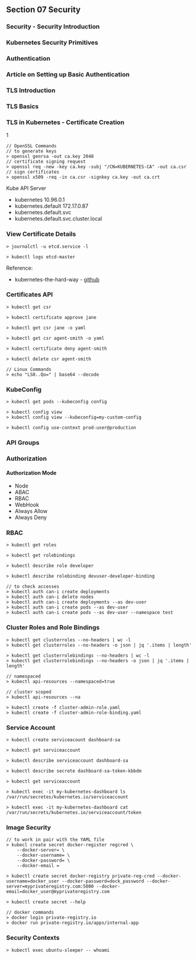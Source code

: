 ## Section 07 Security

### Security - Security Introduction

### Kubernetes Security Primitives

### Authentication

### Article on Setting up Basic Authentication

### TLS Introduction

### TLS Basics

### TLS in Kubernetes - Certificate Creation

1

```
// OpenSSL Commands
// to generate keys
> openssl genrsa -out ca.key 2048
// certificate signing request
> openssl req -new -key ca.key -subj "/CN=KUBERNETES-CA" -out ca.csr
// sign certificates
> openssl x509 -req -in ca.csr -signkey ca.key -out ca.crt
```

Kube API Server

- kubernetes 10.96.0.1
- kubernetes.default 172.17.0.87
- kubernetes.default.svc
- kubernetes.default.svc.cluster.local

### View Certificate Details

```
> journalctl -u etcd.service -l

> kubectl logs etcd-master
```

Reference:

- kubernetes-the-hard-way - [github](https://github.com/mmumshad/kubernetes-the-hard-way/tree/master/tools)

### Certificates API

```
> kubectl get csr

> kubectl certificate approve jane

> kubectl get csr jane -o yaml

> kubectl get csr agent-smith -o yaml

> kubectl certificate deny agent-smith

> kubectl delete csr agent-smith

// Linux Commands
> echo "LS0..Qo=" | base64 --decode
```

### KubeConfig

```
> kubectl get pods --kubeconfig config

> kubectl config view
> kubectl config view --kubeconfig=my-custom-config

> kubectl config use-context prod-user@production
```

### API Groups

### Authorization

#### Authorization Mode

- Node
- ABAC
- RBAC
- WebHook
- Always Allow
- Always Deny

### RBAC

```
> kubectl get roles

> kubectl get rolebindings

> kubectl describe role developer

> kubectl describe rolebinding devuser-developer-binding

// to check accesses
> kubectl auth can-i create deployments
> kubectl auth can-i delete nodes
> kubectl auth can-i create deployments --as dev-user
> kubectl auth can-i create pods --as dev-user
> kubectl auth can-i create pods --as dev-user --namespace test
```

### Cluster Roles and Role Bindings

```
> kubectl get clusterroles --no-headers | wc -l
> kubectl get clusterroles --no-headers -o json | jq '.items | length'

> kubectl get clusterrolebindings --no-headers | wc -l
> kubectl get clusterrolebindings --no-headers -o json | jq '.items | length'

// namespaced
> kubectl api-resources --namespaced=true

// cluster scoped
> kubectl api-resources --na

> kubectl create -f cluster-admin-role.yaml
> kubectl create -f cluster-admin-role-binding.yaml
```

### Service Account

```
> kubectl create serviceacount dashboard-sa

> kubectl get serviceaccount

> kubectl describe serviceaccount dashboard-sa

> kubectl describe secrete dashboard-sa-token-kbbdm

> kubectl get serviceaccount

> kubectl exec -it my-kubernetes-dashboard ls /var/run/secretes/kubernetes.io/serviceaccount

> kubectl exec -it my-kubernetes-dashboard cat /var/run/secrets/kubernetes.io/serviceaccount/token
```

### Image Security

```
// to work in pair with the YAML file
> kubecl create secret docker-register regcred \
    --docker-server= \
    --docker-username= \
    --docker-password= \
    --docker-email =

> kubectl create secret docker-registry private-reg-cred --docker-username=docker_user --docker-password=dock_password --docker-server=myprivateregistry.com:5000 --docker-email=docker_user@myprivateregistry.com

> kubectl create secret --help

// docker commands
> docker login private-registry.io
> docker run private-registry.io/apps/internal-app
```

### Security Contexts

```
> kubectl exec ubuntu-sleeper -- whoami
```
